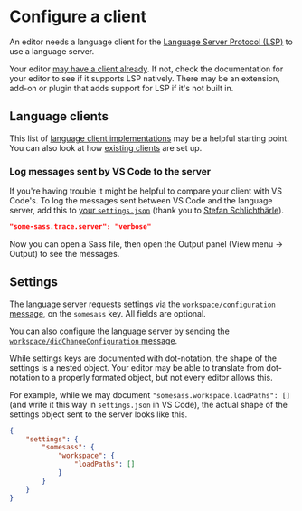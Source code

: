 # Configure a client

An editor needs a language client for the [Language Server Protocol (LSP)][lsp] to use a language server.

Your editor [may have a client already](./existing-clients.md). If not, check the documentation for your editor to see if it supports LSP natively. There may be an extension, add-on or plugin that adds support for LSP if it's not built in.

## Language clients

This list of [language client implementations][languageclients] may be a helpful starting point. You can also look at how [existing clients](./existing-clients.md) are set up.

### Log messages sent by VS Code to the server

If you're having trouble it might be helpful to compare your client with VS Code's. To log the messages sent between VS Code and the language server, add this to [your `settings.json`](https://code.visualstudio.com/docs/getstarted/settings#_settingsjson) (thank you to [Stefan Schlichthärle](https://www.sscit.de/2021/04/15/trace-lsp-in-vscode.html)).

```json
"some-sass.trace.server": "verbose"
```

Now you can open a Sass file, then open the Output panel (View menu -> Output) to see the messages.

## Settings

The language server requests [settings](https://wkillerud.github.io/some-sass/user-guide/settings.html) via the [`workspace/configuration` message](https://microsoft.github.io/language-server-protocol/specifications/lsp/3.17/specification/#workspace_configuration), on the `somesass` key. All fields are optional.

You can also configure the language server by sending the [`workspace/didChangeConfiguration` message](https://microsoft.github.io/language-server-protocol/specifications/lsp/3.17/specification/#workspace_didChangeConfiguration).

While settings keys are documented with dot-notation, the shape of the settings is a nested object. Your editor may be able to translate from dot-notation to a properly formated object, but not every editor allows this.

For example, while we may document `"somesass.workspace.loadPaths": []` (and write it this way in `settings.json` in VS Code), the actual shape of the settings object sent to the server looks like this.

```json
{
	"settings": {
		"somesass": {
			"workspace": {
				"loadPaths": []
			}
		}
	}
}
```

[lsp]: https://microsoft.github.io/language-server-protocol/
[languageclients]: https://microsoft.github.io/language-server-protocol/implementors/tools/
